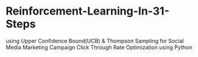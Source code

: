 # Reinforcement-Learning-In-31-Steps
using Upper Confidence Bound(UCB) &amp; Thompson Sampling for Social Media Marketing Campaign Click Through Rate Optimization using Python
